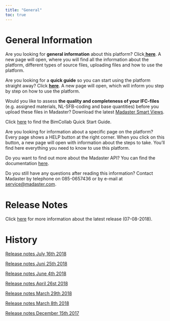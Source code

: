 ```yaml
---
title: "General"
toc: true
---
```


# General Information

<p>Are you looking for <strong>general information</strong> about this platform? Click<a href="http://www-t.madaster.com/download_file/view/283"> </a><b><a href="http://www.madaster.com/download_file/view/283">here</a></b>. A new page will open, where you will find all the information about the platform, different types of source files, uploading files and how to use the platform.</p>

<p>Are you looking for a <strong>quick guide</strong> so you can start using the platform straight away? Click <b><a href="http://www.madaster.com/download_file/view/282">here</a></b>. A new page will open, which will inform you step by step on how to use the platform.</p>

<p>Would you like to assess <strong>the quality and completeness of your IFC-files</strong> (e.g. assigned materials, NL-SFB-coding and base quantities) before you upload these files in Madaster? Download the latest <a href="http://www.bimcollab.com/en/betazoom/betazoom/download" target="_blank">Madaster Smart Views</a>.</p>

<p>Click <a href="http://www.bimcollab.com/en/betazoom/betazoom/downloads/BIMcollab-ZOOM-Quick-Start-Guide" target="_blank">here</a> to find the BimCollab Quick Start Guide.</p>

<p>Are you looking for information about a specific page on the platform? Every page shows a HELP button at the right corner. When you click on this button, a new page will open with information about the steps to take. You&rsquo;ll find here everything you need to know to use this platform.</p>

<p>Do you want to find out more about the Madaster API? You can find the documentation <a href="https://docs.madaster.com/api" target="_blank">here</a>.

<p>Do you still have any questions after reading this information? Contact Madaster by telephone on 085-0657436 or by e-mail at <a href="mailto:service@madaster.com">service@madaster.com</a>.</p>

# Release Notes

<p>Click <a href="https://www.madaster.com/download_file/view/763" target="_blank">here</a> for more information about the latest release (07-08-2018).</p>

# History

<p><a href="https://www.madaster.com/download_file/view/715">Release notes July 16th 2018</a></p>

<p><a href="https://www.madaster.com/download_file/view/672">Release notes Juni 25th 2018</a></p>

<p><a href="https://www.madaster.com/download_file/view/612">Release notes June 4th 2018</a></p>

<p><a href="https://www.madaster.com/download_file/view/552">Release notes April 26st 2018</a></p>

<p><a href="https://www.madaster.com/download_file/view/505" target="_blank">Release notes March 29th 2018</a></p>

<p><a href="https://www.madaster.com/download_file/view/508" target="_blank">Release notes March 8th 2018</a></p>

<p><a href="https://www.madaster.com/download_file/view/506" target="_blank">Release notes December 15th 2017</a></p>
